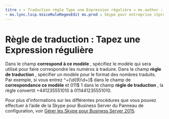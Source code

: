 ```yaml
---
titre : « Traduction règle Type une Expression régulière » ms.author : kenwith auteur : Gestionnaire de kenwith : serdars ms.date : ms.audience du 17/11/2014 : ITPro ms.topic : article f1_keywords :
- ms.lync.lscp.VoiceRuleRegexEdit ms.prod : Skype pour entreprise itpro localization_priority : ms.assetid Normal : 5ee83724-b399-4f8d-8f6d-4b53a26296b4 description : « dans la correspondance, ce champ de modèle, spécifiez le modèle qui sera utilisé pour le correspond à la numéros à traduire. Dans le champ règle de traduction, spécifier un modèle pour le format des nombres traduits. Par exemple, si vous entrez ^\+(\d{9}\d+)$ de la correspondance de ce motif champ et 011$ 1 dans le champ règle de traduction, la règle convertit +441235551010 à 011441235551010. »
---
```


# <a name="translation-rule-type-a-regular-expression"></a>Règle de traduction : Tapez une Expression régulière
 
Dans le champ **correspond à ce modèle** , spécifiez le modèle qui sera utilisé pour faire correspondre les numéros à traduire. Dans le champ **règle de traduction** , spécifier un modèle pour le format des nombres traduits. Par exemple, si vous entrez ^\+(\d{9}\d+)$ dans le champ de **correspondance ce modèle** et 011$ 1 dans le champ **règle de traduction** , la règle convertit +441235551010 à 011441235551010.
  
Pour plus d’informations sur les différentes procédures que vous pouvez effectuer à l’aide de la Skype pour Business Server du Panneau de configuration, voir [Gérer les Skype pour Business Server 2015](../../manage/manage.md).
  

